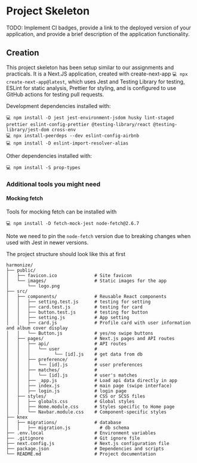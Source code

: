 # Project Skeleton

TODO: Implement CI badges, provide a link to the deployed version of your application, and provide a brief description of the application functionality.

## Creation

This project skeleton has been setup similar to our assignments and practicals. It is a Next.JS application, created with create-next-app `💻 npx create-next-app@latest`, which uses Jest and Testing Library for testing, ESLint for static analysis, Prettier for styling, and is configured to use GitHub actions for testing pull requests.

Development dependencies installed with:

```
💻 npm install -D jest jest-environment-jsdom husky lint-staged prettier eslint-config-prettier @testing-library/react @testing-library/jest-dom cross-env
💻 npx install-peerdeps --dev eslint-config-airbnb
💻 npm install -D eslint-import-resolver-alias
```

Other dependencies installed with:

```
💻 npm install -S prop-types
```

### Additional tools you might need

#### Mocking fetch

Tools for mocking fetch can be installed with

```
💻 npm install -D fetch-mock-jest node-fetch@2.6.7
```

Note we need to pin the `node-fetch` version due to breaking changes when used with Jest in newer versions.

The project structure should look like this at first


```
harmonize/
├── public/
│   ├── favicon.ico              # Site favicon
│   └── images/                  # Static images for the app
│       └── logo.png
├── src/
│   ├── components/              # Reusable React components
│   │   ├── setting.test.js      # testing for setting
│   │   ├── card.test.js         # testing for card 
│   │   ├── button.test.js       # testing for button
│   │   ├── setting.js           # App setting
│   │   ├── card.js              # Profile card with user information and album cover display
│   │   └── Button.js            # yes/no swipe buttons
│   ├── pages/                   # Next.js pages and API routes
│   │   ├── api/                 # API routes
│   │   │   └── user             # 
│   │   │         └── [id].js    # get data from db
│   │   ├── preference/          #
│   │   │   └── [id].js          # user preferences
│   │   ├── matches/             #
│   │   │   └── [id].js          # user's matches
│   │   ├── _app.js              # Load api data directly in app
│   │   ├── index.js             # main page (swipe interface)
│   │   ├── login.js             # login page
│   ├── styles/                  # CSS or SCSS files
│   │   ├── globals.css          # Global styles
│   │   ├── Home.module.css      # Styles specific to Home page
│   │   └── Navbar.module.css    # Component-specific styles
├── knex
│   ├── migrations/              # database
│   │   ├── migration.js           # db schema
├── .env.local                   # Environment variables
├── .gitignore                   # Git ignore file
├── next.config.js               # Next.js configuration file
├── package.json                 # Dependencies and scripts
└── README.md                    # Project documentation

```
